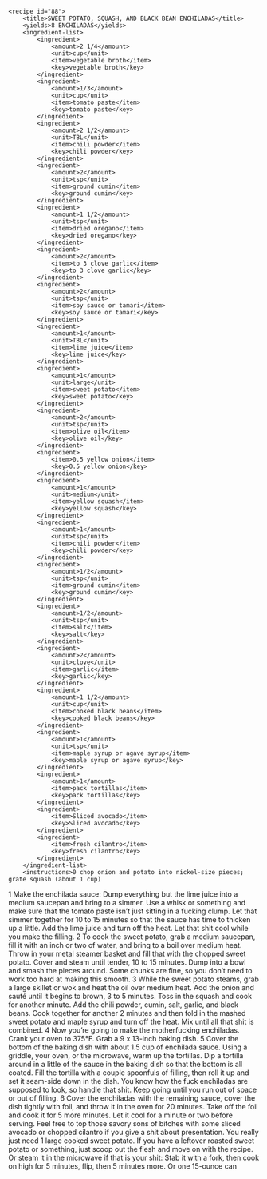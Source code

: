 <?xml version="1.0" encoding="UTF-8"?>
<!DOCTYPE gourmetDoc>
<gourmetDoc>

	<recipe id="88">
		<title>SWEET POTATO, SQUASH, AND BLACK BEAN ENCHILADAS</title>
		<yields>8 ENCHILADAS</yields>
		<ingredient-list>
			<ingredient>
				<amount>2 1/4</amount>
				<unit>cup</unit>
				<item>vegetable broth</item>
				<key>vegetable broth</key>
			</ingredient>
			<ingredient>
				<amount>1/3</amount>
				<unit>cup</unit>
				<item>tomato paste</item>
				<key>tomato paste</key>
			</ingredient>
			<ingredient>
				<amount>2 1/2</amount>
				<unit>TBL</unit>
				<item>chili powder</item>
				<key>chili powder</key>
			</ingredient>
			<ingredient>
				<amount>2</amount>
				<unit>tsp</unit>
				<item>ground cumin</item>
				<key>ground cumin</key>
			</ingredient>
			<ingredient>
				<amount>1 1/2</amount>
				<unit>tsp</unit>
				<item>dried oregano</item>
				<key>dried oregano</key>
			</ingredient>
			<ingredient>
				<amount>2</amount>
				<item>to 3 clove garlic</item>
				<key>to 3 clove garlic</key>
			</ingredient>
			<ingredient>
				<amount>2</amount>
				<unit>tsp</unit>
				<item>soy sauce or tamari</item>
				<key>soy sauce or tamari</key>
			</ingredient>
			<ingredient>
				<amount>1</amount>
				<unit>TBL</unit>
				<item>lime juice</item>
				<key>lime juice</key>
			</ingredient>
			<ingredient>
				<amount>1</amount>
				<unit>large</unit>
				<item>sweet potato</item>
				<key>sweet potato</key>
			</ingredient>
			<ingredient>
				<amount>2</amount>
				<unit>tsp</unit>
				<item>olive oil</item>
				<key>olive oil</key>
			</ingredient>
			<ingredient>
				<item>0.5 yellow onion</item>
				<key>0.5 yellow onion</key>
			</ingredient>
			<ingredient>
				<amount>1</amount>
				<unit>medium</unit>
				<item>yellow squash</item>
				<key>yellow squash</key>
			</ingredient>
			<ingredient>
				<amount>1</amount>
				<unit>tsp</unit>
				<item>chili powder</item>
				<key>chili powder</key>
			</ingredient>
			<ingredient>
				<amount>1/2</amount>
				<unit>tsp</unit>
				<item>ground cumin</item>
				<key>ground cumin</key>
			</ingredient>
			<ingredient>
				<amount>1/2</amount>
				<unit>tsp</unit>
				<item>salt</item>
				<key>salt</key>
			</ingredient>
			<ingredient>
				<amount>2</amount>
				<unit>clove</unit>
				<item>garlic</item>
				<key>garlic</key>
			</ingredient>
			<ingredient>
				<amount>1 1/2</amount>
				<unit>cup</unit>
				<item>cooked black beans</item>
				<key>cooked black beans</key>
			</ingredient>
			<ingredient>
				<amount>1</amount>
				<unit>tsp</unit>
				<item>maple syrup or agave syrup</item>
				<key>maple syrup or agave syrup</key>
			</ingredient>
			<ingredient>
				<amount>1</amount>
				<item>pack tortillas</item>
				<key>pack tortillas</key>
			</ingredient>
			<ingredient>
				<item>Sliced avocado</item>
				<key>Sliced avocado</key>
			</ingredient>
			<ingredient>
				<item>fresh cilantro</item>
				<key>fresh cilantro</key>
			</ingredient>
		</ingredient-list>
		<instructions>0 chop onion and potato into nickel-size pieces; grate squash (about 1 cup)
1 Make the enchilada sauce: Dump everything but the lime juice into a medium saucepan and
bring to a simmer. Use a whisk or something and make sure that the tomato paste isn’t just
sitting in a fucking clump. Let that simmer together for 10 to 15 minutes so that the sauce
has time to thicken up a little. Add the lime juice and turn off the heat. Let that shit cool while
you make the filling.
2 To cook the sweet potato, grab a medium saucepan, fill it with an inch or two of water, and
bring to a boil over medium heat. Throw in your metal steamer basket and fill that with the
chopped sweet potato. Cover and steam until tender, 10 to 15 minutes. Dump into a bowl and
smash the pieces around. Some chunks are fine, so you don’t need to work too hard at making
this smooth.
3 While the sweet potato steams, grab a large skillet or wok and heat the oil over medium
heat. Add the onion and sauté until it begins to brown, 3 to 5 minutes. Toss in the squash
and cook for another minute. Add the chili powder, cumin, salt, garlic, and black beans. Cook
together for another 2 minutes and then fold in the mashed sweet potato and maple syrup and
turn off the heat. Mix until all that shit is combined.
4 Now you’re going to make the motherfucking enchiladas. Crank your oven to 375°F. Grab a
9 x 13-inch baking dish.
5 Cover the bottom of the baking dish with about 1.5 cup of enchilada sauce. Using a griddle,
your oven, or the microwave, warm up the tortillas. Dip a tortilla around in a little of the sauce
in the baking dish so that the bottom is all coated. Fill the tortilla with a couple spoonfuls of
filling, then roll it up and set it seam-side down in the dish. You know how the fuck enchiladas
are supposed to look, so handle that shit. Keep going until you run out of space or out of
filling.
6 Cover the enchiladas with the remaining sauce, cover the dish tightly with foil, and throw it
in the oven for 20 minutes. Take off the foil and cook it for 5 more minutes. Let it cool for a
minute or two before serving. Feel free to top those savory sons of bitches with some sliced
avocado or chopped cilantro if you give a shit about presentation.</instructions>
		<modifications>You really just need 1 large cooked sweet potato. If you have a leftover roasted sweet potato or something, just
scoop out the flesh and move on with the recipe. Or steam it in the microwave if that is your shit: Stab it with a
fork, then cook on high for 5 minutes, flip, then 5 minutes more.
 Or one 15-ounce can</modifications>
	</recipe>

</gourmetDoc>